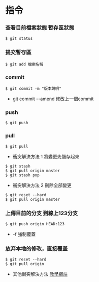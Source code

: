 # 指令

### **查看目前檔案狀態 暫存區狀態**
```
$ git status
```

### **提交暫存區**
```
$ git add 檔案名稱
```

### **commit**
```
$ git commit -m "版本說明"
```
 * git commit --amend 修改上一個commit
### **push**
```
$ git push
```

### **pull**
```
$ git pull
``` 
* 衝突解決方法 1 將變更先儲存起來
```
$ git stash
$ git pull origin master
$ git stash pop
```

* 衝突解決方法 2 刪除全部變更
```
$ git reset --hard
$ git pull origin master
```

### **上傳目前的分支 到線上123分支**
```
$ git push origin HEAD:123
``` 
* -f 強制覆蓋

### **放弃本地的修改，直接覆盖**
```
$ git reset --hard
$ git pull origin
```
 * 其他衝突解決方法 [教學網站](https://blog.csdn.net/liuchunming033/article/details/45368237)



